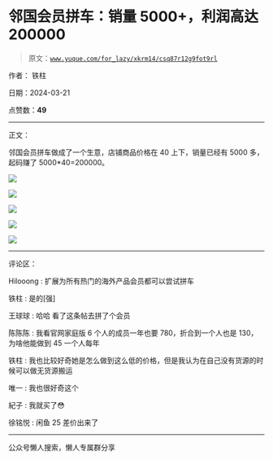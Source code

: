 # 邻国会员拼车：销量 5000+，利润高达 200000

> 原文：[`www.yuque.com/for_lazy/xkrm14/csq87r12g9fot9rl`](https://www.yuque.com/for_lazy/xkrm14/csq87r12g9fot9rl)

作者： 铁柱

日期：2024-03-21

点赞数：**49**

* * *

正文：

邻国会员拼车做成了一个生意，店铺商品价格在 40 上下，销量已经有 5000 多，起码赚了 5000*40=200000。

![](img/21456e17c90ad7bdaf6a8558968e3f6e.png)

![](img/0fe03203556a537bdad372f1a6602047.png)

![](img/217c0c435650d59336e5cc27ff852344.png)

![](img/8415b605a79d2661e089ac595520a552.png)

![](img/432bb723cb7ad6d0dd928eefe5f3398b.png)

* * *

评论区：

Hilooong : 扩展为所有热门的海外产品会员都可以尝试拼车

铁柱 : 是的[强]

王球球 : 哈哈 看了这条帖去拼了个会员

陈陈陈 : 我看官网家庭版 6 个人的成员一年也要 780，折合到一个人也是 130，为啥他能做到 45 一个人每年

铁柱 : 我也比较好奇她是怎么做到这么低的价格，但是我认为在自己没有货源的时候可以做无货源搬运

唯一 : 我也很好奇这个

紀子 : 我就买了😳

徐铭悦 : 闲鱼 25 差价出来了

* * *

公众号懒人搜索，懒人专属群分享